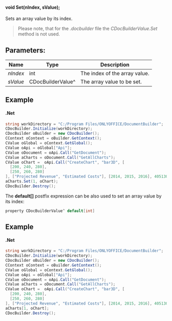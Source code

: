 #### void Set(nIndex, sValue);

Sets an array value by its index.

> Please note, that for the *.docbuilder* file the *CDocBuilderValue.Set* method is not used.

## Parameters:

| Name     | Type              | Description                   |
| -------- | ----------------- | ----------------------------- |
| *nIndex* | int               | The index of the array value. |
| *sValue* | CDocBuilderValue^ | The array value to be set.    |

## Example

#### .Net

```c#
string workDirectory = "C:/Program Files/ONLYOFFICE/DocumentBuilder";
CDocBuilder.Initialize(workDirectory);
CDocBuilder oBuilder = new CDocBuilder();
CContext oContext = oBuilder.GetContext();
CValue oGlobal = oContext.GetGlobal();
CValue oApi = oGlobal["Api"];
CValue oDocument = oApi.Call("GetDocument");
CValue aCharts = oDocument.Call("GetAllCharts");
CValue oChart =  oApi.Call("CreateChart", "bar3D", [
  [200, 240, 280],
  [250, 260, 280]
], ["Projected Revenue", "Estimated Costs"], [2014, 2015, 2016], 4051300, 2347595, 24);
aCharts.Set(1, oChart);
CDocBuilder.Destroy();
```

The **default\[]** postfix expression can be also used to set an array value by its index:

```c#
property CDocBuilderValue^ default[int]
```

## Example

#### .Net

```c#
string workDirectory = "C:/Program Files/ONLYOFFICE/DocumentBuilder";
CDocBuilder.Initialize(workDirectory);
CDocBuilder oBuilder = new CDocBuilder();
CContext oContext = oBuilder.GetContext();
CValue oGlobal = oContext.GetGlobal();
CValue oApi = oGlobal["Api"];
CValue oDocument = oApi.Call("GetDocument");
CValue aCharts = oDocument.Call("GetAllCharts");
CValue oChart =  oApi.Call("CreateChart", "bar3D", [
  [200, 240, 280],
  [250, 260, 280]
], ["Projected Revenue", "Estimated Costs"], [2014, 2015, 2016], 4051300, 2347595, 24);
aCharts[1, oChart];
CDocBuilder.Destroy();
```
